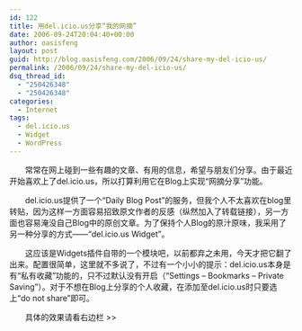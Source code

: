 ```yaml
---
id: 122
title: 用del.icio.us分享“我的网摘”
date: 2006-09-24T20:04:40+00:00
author: oasisfeng
layout: post
guid: http://blog.oasisfeng.com/2006/09/24/share-my-del-icio-us/
permalink: /2006/09/24/share-my-del-icio-us/
dsq_thread_id:
  - "250426348"
  - "250426348"
categories:
  - Internet
tags:
  - del.icio.us
  - Widget
  - WordPress
---
```

　　常常在网上碰到一些有趣的文章、有用的信息，希望与朋友们分享。由于最近开始喜欢上了del.icio.us，所以打算利用它在Blog上实现“网摘分享”功能。

　　del.icio.us提供了一个“Daily Blog Post”的服务，但我个人不太喜欢在blog里转贴，因为这样一方面容易招致原文作者的反感（纵然加入了转载链接），另一方面也容易淹没自己Blog中的原创文章。为了保持个人Blog的原汁原味，我采用了另一种分享的方式——“del.icio.us Widget”。

　　这应该是Widgets插件自带的一个模块吧，以前都弃之未用，今天才把它翻了出来。配置很简单，这里就不多说了，不过有一个小小的提示：del.icio.us本身是有“私有收藏”功能的，只不过默认没有开启（“Settings &#8211; Bookmarks &#8211; Private Saving”）。对于不想在Blog上分享的个人收藏，在添加至del.icio.us时只要选上“do not share”即可。

　　具体的效果请看右边栏 >>